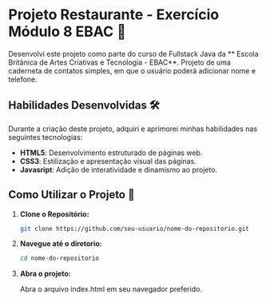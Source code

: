# Projeto Restaurante - Exercício Módulo 8 EBAC 🚀

Desenvolvi este projeto como parte do curso de Fullstack Java da ** Escola Britânica de Artes Criativas e Tecnologia - EBAC**.
Projeto de uma caderneta de contatos simples, em que o usuário poderá adicionar nome e telefone.

## Habilidades Desenvolvidas 🛠️
Durante a criação deste projeto, adquiri e aprimorei minhas habilidades nas seguintes tecnologias:

- **HTML5**: Desenvolvimento estruturado de páginas web.
- **CSS3**: Estilização e apresentação visual das páginas.
- **Javasript**: Adição de interatividade e dinamismo ao projeto.

## Como Utilizar o Projeto 🚦

1. **Clone o Repositório:**
   ```bash
   git clone https://github.com/seu-usuario/nome-do-repositorio.git
2. **Navegue até o diretorio:**
   ```bash
   cd nome-do-repositorio
4. **Abra o projeto:**
   
   Abra o arquivo index.html em seu navegador preferido.
